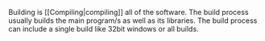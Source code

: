 Building is [[Compiling|compiling]] all of the software. The build process usually builds the main program/s as well as its libraries. The build process can include a single build like 32bit windows or all builds.